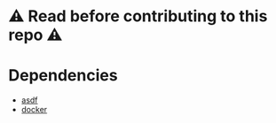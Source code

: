 # ⚠️ Read before contributing to this repo ⚠️

# Dependencies

- [asdf](https://asdf-vm.com/guide/getting-started.html)
- [docker](https://docs.docker.com/engine/install/)